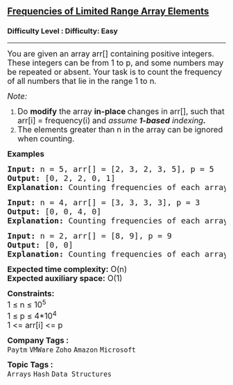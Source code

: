 <h2><a href="https://www.geeksforgeeks.org/problems/frequency-of-array-elements-1587115620/0">Frequencies of Limited Range Array Elements</a></h2><h3>Difficulty Level : Difficulty: Easy</h3><hr><div class="problems_problem_content__Xm_eO"><p><span style="font-size: 18px;">You are given an array arr[] containing positive integers. These integers can be from 1 to p, and some numbers may be repeated or absent. Your task is to count the frequency of all numbers that lie in the range 1 to n.</span></p>
<p><span style="font-size: 18px;"><em>Note: </em></span></p>
<ol>
<li><span style="font-size: 18px;">Do <strong>modify</strong> the array <strong>in-place </strong>changes in arr[], such that arr[i] = frequency(i) and <em>assume<strong> 1-based</strong> indexing<strong>.</strong></em></span></li>
<li><span style="font-size: 18px;">The elements greater than n in the array can be ignored when counting.</span></li>
</ol>
<p><span style="font-size: 18px;"><strong>Examples</strong></span></p>
<pre style="position: relative;"><span style="font-size: 18px;"><strong>Input: </strong>n = 5, arr[] = [2, 3, 2, 3, 5], p = 5
<strong>Output:</strong> [0, 2, 2, 0, 1]<strong>
Explanation: </strong>Counting frequencies of each array element We have: 1 occurring 0 times. 2 occurring 2 times. 3 occurring 2 times. 4 occurring 0 times. 5 occurring 1 time, all the modifications done in the same given arr[].</span><div class="open_grepper_editor" title="Edit &amp; Save To Grepper"></div></pre>
<pre style="position: relative;"><span style="font-size: 18px;"><strong>Input: </strong>n = 4, arr[] = [3, 3, 3, 3], p = 3
<strong>Output: </strong>[0, 0, 4, 0]<strong>
Explanation: </strong>Counting frequencies of each array element We have: 1 occurring 0 times. 2 occurring 0 times. 3 occurring 4 times. 4 occurring 0 times.</span><div class="open_grepper_editor" title="Edit &amp; Save To Grepper"></div></pre>
<pre style="position: relative;"><span style="font-size: 18px;"><strong>Input: </strong>n = 2, arr[] = [8, 9], p = 9
<strong>Output: </strong>[0, 0]<strong>
Explanation: </strong>Counting frequencies of each array element We have: 1 occurring 0 times. 2 occurring 0 times. Since here P=9, but there are no 9th Index present so can't count the value.
</span><div class="open_grepper_editor" title="Edit &amp; Save To Grepper"></div></pre>
<p><span style="font-size: 18px;"><strong>Expected time complexity:</strong> O(n)<br><strong>Expected auxiliary space:</strong> O(1)<br></span></p>
<p><span style="font-size: 18px;"><strong>Constraints:</strong><br>1 ≤ n ≤ 10<sup>5</sup><br>1 ≤ p ≤ 4*10<sup>4</sup><sup>&nbsp;</sup><br>1 &lt;= arr[i] &lt;= p</span></p></div><p><span style=font-size:18px><strong>Company Tags : </strong><br><code>Paytm</code>&nbsp;<code>VMWare</code>&nbsp;<code>Zoho</code>&nbsp;<code>Amazon</code>&nbsp;<code>Microsoft</code>&nbsp;<br><p><span style=font-size:18px><strong>Topic Tags : </strong><br><code>Arrays</code>&nbsp;<code>Hash</code>&nbsp;<code>Data Structures</code>&nbsp;